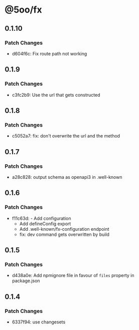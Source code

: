 # @5oo/fx

## 0.1.10

### Patch Changes

- d604f6c: Fix route path not working

## 0.1.9

### Patch Changes

- c3fc2b9: Use the url that gets constructed

## 0.1.8

### Patch Changes

- c5052a7: fix: don't overwrite the url and the method

## 0.1.7

### Patch Changes

- a28c828: output schema as openapi3 in .well-known

## 0.1.6

### Patch Changes

- f11c63d: - Add configuration
  - Add defineConfig export
  - Add .well-known/fx-configuration endpoint
  - fix: dev command gets overwritten by build

## 0.1.5

### Patch Changes

- d438a0e: Add npmignore file in favour of `files` property in package.json

## 0.1.4

### Patch Changes

- 6337f94: use changesets
